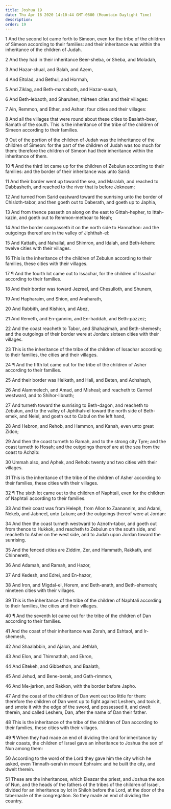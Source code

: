 ```yaml
---
title: Joshua 19
date: Thu Apr 16 2020 14:10:44 GMT-0600 (Mountain Daylight Time)
description: 
order: 19
---
```


<p>
  1 And the second lot came forth to Simeon, even for the tribe of the children
  of Simeon according to their families: and their inheritance was within the
  inheritance of the children of Judah.
</p>
<p>2 And they had in their inheritance Beer-sheba, or Sheba, and Moladah,</p>
<p>3 And Hazar-shual, and Balah, and Azem,</p>
<p>4 And Eltolad, and Bethul, and Hormah,</p>
<p>5 And Ziklag, and Beth-marcaboth, and Hazar-susah,</p>
<p>6 And Beth-lebaoth, and Sharuhen; thirteen cities and their villages:</p>
<span></span>
<p>7 Ain, Remmon, and Ether, and Ashan; four cities and their villages:</p>
<p>
  8 And all the villages that were round about these cities to Baalath-beer,
  Ramath of the south. This is the inheritance of the tribe of the children of
  Simeon according to their families.
</p>
<p>
  9 Out of the portion of the children of Judah was the inheritance of the
  children of Simeon: for the part of the children of Judah was too much for
  them: therefore the children of Simeon had their inheritance within the
  inheritance of them.
</p>
<p>
  10 &#xB6; And the third lot came up for the children of Zebulun according to
  their families: and the border of their inheritance was unto Sarid:
</p>
<p>
  11 And their border went up toward the sea, and Maralah, and reached to
  Dabbasheth, and reached to the river that is before Jokneam;
</p>
<p>
  12 And turned from Sarid eastward toward the sunrising unto the border of
  Chisloth-tabor, and then goeth out to Daberath, and goeth up to Japhia,
</p>
<p>
  13 And from thence passeth on along on the east to Gittah-hepher, to
  Ittah-kazin, and goeth out to Remmon-methoar to Neah;
</p>
<p>
  14 And the border compasseth it on the north side to Hannathon: and the
  outgoings thereof are in the valley of Jiphthah-el:
</p>
<p>
  15 And Kattath, and Nahallal, and Shimron, and Idalah, and Beth-lehem: twelve
  cities with their villages.
</p>
<p>
  16 This is the inheritance of the children of Zebulun according to their
  families, these cities with their villages.
</p>
<p>
  17 &#xB6; And the fourth lot came out to Issachar, for the children of
  Issachar according to their families.
</p>
<p>18 And their border was toward Jezreel, and Chesulloth, and Shunem,</p>
<p>19 And Hapharaim, and Shion, and Anaharath,</p>
<p>20 And Rabbith, and Kishion, and Abez,</p>
<p>21 And Remeth, and En-gannim, and En-haddah, and Beth-pazzez;</p>
<p>
  22 And the coast reacheth to Tabor, and Shahazimah, and Beth-shemesh; and the
  outgoings of their border were at Jordan: sixteen cities with their villages.
</p>
<p>
  23 This is the inheritance of the tribe of the children of Issachar according
  to their families, the cities and their villages.
</p>
<p>
  24 &#xB6; And the fifth lot came out for the tribe of the children of Asher
  according to their families.
</p>
<p>25 And their border was Helkath, and Hali, and Beten, and Achshaph,</p>
<p>
  26 And Alammelech, and Amad, and Misheal; and reacheth to Carmel westward, and
  to Shihor-libnath;
</p>
<p>
  27 And turneth toward the sunrising to Beth-dagon, and reacheth to Zebulun,
  and to the valley of Jiphthah-el toward the north side of Beth-emek, and
  Neiel, and goeth out to Cabul on the left hand,
</p>
<p>28 And Hebron, and Rehob, and Hammon, and Kanah, even unto great Zidon;</p>
<p>
  29 And then the coast turneth to Ramah, and to the strong city Tyre; and the
  coast turneth to Hosah; and the outgoings thereof are at the sea from the
  coast to Achzib:
</p>
<p>
  30 Ummah also, and Aphek, and Rehob: twenty and two cities with their
  villages.
</p>
<p>
  31 This is the inheritance of the tribe of the children of Asher according to
  their families, these cities with their villages.
</p>
<p>
  32 &#xB6; The sixth lot came out to the children of Naphtali, even for the
  children of Naphtali according to their families.
</p>
<p>
  33 And their coast was from Heleph, from Allon to Zaanannim, and Adami, Nekeb,
  and Jabneel, unto Lakum; and the outgoings thereof were at Jordan:
</p>
<p>
  34 And then the coast turneth westward to Aznoth-tabor, and goeth out from
  thence to Hukkok, and reacheth to Zebulun on the south side, and reacheth to
  Asher on the west side, and to Judah upon Jordan toward the sunrising.
</p>
<p>
  35 And the fenced cities are Ziddim, Zer, and Hammath, Rakkath, and
  Chinnereth,
</p>
<p>36 And Adamah, and Ramah, and Hazor,</p>
<p>37 And Kedesh, and Edrei, and En-hazor,</p>
<p>
  38 And Iron, and Migdal-el, Horem, and Beth-anath, and Beth-shemesh; nineteen
  cities with their villages.
</p>
<p>
  39 This is the inheritance of the tribe of the children of Naphtali according
  to their families, the cities and their villages.
</p>
<p>
  40 &#xB6; And the seventh lot came out for the tribe of the children of Dan
  according to their families.
</p>
<p>
  41 And the coast of their inheritance was Zorah, and Eshtaol, and Ir-shemesh,
</p>
<p>42 And Shaalabbin, and Ajalon, and Jethlah,</p>
<p>43 And Elon, and Thimnathah, and Ekron,</p>
<p>44 And Eltekeh, and Gibbethon, and Baalath,</p>
<p>45 And Jehud, and Bene-berak, and Gath-rimmon,</p>
<p>46 And Me-jarkon, and Rakkon, with the border before Japho.</p>
<p>
  47 And the coast of the children of Dan went out too little for them:
  therefore the children of Dan went up to fight against Leshem, and took it,
  and smote it with the edge of the sword, and possessed it, and dwelt therein,
  and called Leshem, Dan, after the name of Dan their father.
</p>
<p>
  48 This is the inheritance of the tribe of the children of Dan according to
  their families, these cities with their villages.
</p>
<p>
  49 &#xB6; When they had made an end of dividing the land for inheritance by
  their coasts, the children of Israel gave an inheritance to Joshua the son of
  Nun among them:
</p>
<p>
  50 According to the word of the Lord they gave him the city which he asked,
  even Timnath-serah in mount Ephraim: and he built the city, and dwelt therein.
</p>
<p>
  51 These are the inheritances, which Eleazar the priest, and Joshua the son of
  Nun, and the heads of the fathers of the tribes of the children of Israel,
  divided for an inheritance by lot in Shiloh before the Lord, at the door of
  the tabernacle of the congregation. So they made an end of dividing the
  country.
</p>
